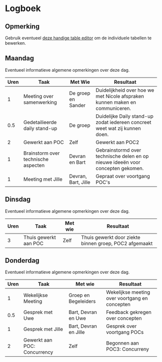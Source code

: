 # Logboek

## Opmerking
Gebruik eventueel [deze handige table editor](https://www.tablesgenerator.com/markdown_tables) om de individuele tabellen te bewerken.

## Maandag
Eventueel informatieve algemene opmerkingen over deze dag.

| Uren | Taak | Met Wie | Resultaat |
|------|-------------------------------------|---------------------|---------------------------------------------------------------------------------|
| 1 | Meeting over samenwerking | De groep en Sander | Duidelijkheid over hoe we met Nicole afspraken kunnen maken en communiceren. |
| 0.5 | Gedetailieerde daily stand-up | De groep | Duidelijke Daily stand-up zodat iedereen concreet weet wat zij kunnen doen. |
| 2 | Gewerkt aan POC | Zelf | Gewerkt aan POC2 |
| 1 | Brainstorm over technische aspecten | Devran en Bart | Gebrainstormd over technische delen en op nieuwe ideeën voor concepten gekomen. |
| 1 | Meeting met Jille | Devran, Bart, Jille | Gepraat over voortgang POC's |


## Dinsdag
Eventueel informatieve algemene opmerkingen over deze dag.

| Uren | Taak | Met wie | Resultaat |
|------|-----------------------|---------|--------------------------------------------------------|
| 3 | Thuis gewerkt aan POC | Zelf | Thuis gewerkt door ziekte binnen groep, POC2 afgemaakt |


## Donderdag
Eventueel informatieve algemene opmerkingen over deze dag.

| Uren | Taak | Met wie | Resultaat |
|------|------------------------------|-----------------------|------------------------------------------------|
| 1 | Wekelijkse Meeting | Groep en Begeleiders | Wekelijkse meeting over voortgang en concepten |
| 0.5 | Gesprek met Uwe | Bart, Devran en Uwe | Feedback gekregen over concepten |
| 1  | Gesprek met Jille | Bart, Devran en Jille | Gesprek over voortgang POCs |
| 2 | Gewerkt aan POC: Concurrency | Zelf | Begonnen aan POC3: Concurreny |
